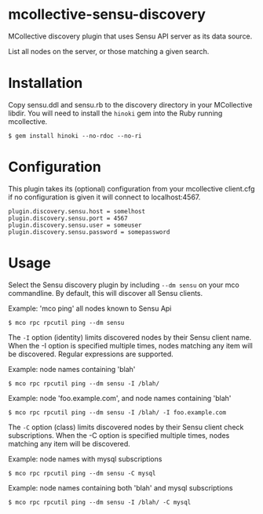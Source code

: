 # mcollective-sensu-discovery #

MCollective discovery plugin that uses Sensu API server as its data source.

List all nodes on the server, or those matching a given search.

# Installation

Copy sensu.ddl and sensu.rb to the discovery directory in your
MCollective libdir.  You will need to install the `hinoki` gem into the
Ruby running mcollective.

    $ gem install hinoki --no-rdoc --no-ri


# Configuration #

This plugin takes its (optional) configuration from your mcollective client.cfg
if no configuration is given it will connect to localhost:4567.

    plugin.discovery.sensu.host = somelhost
    plugin.discovery.sensu.port = 4567
    plugin.discovery.sensu.user = someuser
    plugin.discovery.sensu.password = somepassword

# Usage #

Select the Sensu discovery plugin by including `--dm sensu` on your mco
commandline.  By default, this will discover all Sensu clients.

Example: 'mco ping' all nodes known to Sensu Api

    $ mco rpc rpcutil ping --dm sensu


The `-I` option (identity) limits discovered nodes by their Sensu client
name.  When the -I option is specified multiple times, nodes matching any
item will be discovered. Regular expressions are supported.

Example: node names containing 'blah'

    $ mco rpc rpcutil ping --dm sensu -I /blah/

Example: node 'foo.example.com', and node names containing 'blah'

    $ mco rpc rpcutil ping --dm sensu -I /blah/ -I foo.example.com

The `-C` option (class) limits discovered nodes by their Sensu client check subscriptions.
When the -C option is specified multiple times, nodes matching any item will be discovered.

Example: node names with mysql subscriptions

    $ mco rpc rpcutil ping --dm sensu -C mysql

Example: node names containing both 'blah' and mysql subscriptions

    $ mco rpc rpcutil ping --dm sensu -I /blah/ -C mysql

